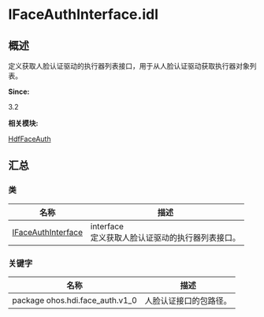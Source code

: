 # IFaceAuthInterface.idl


## 概述

定义获取人脸认证驱动的执行器列表接口，用于从人脸认证驱动获取执行器对象列表。

**Since:**

3.2

**相关模块:**

[HdfFaceAuth](_hdf_face_auth.md)


## 汇总


### 类

  | 名称 | 描述 | 
| -------- | -------- |
| [IFaceAuthInterface](interface_i_face_auth_interface.md) | interface<br/>定义获取人脸认证驱动的执行器列表接口。 | 


### 关键字

  | 名称 | 描述 | 
| -------- | -------- |
| package&nbsp;ohos.hdi.face_auth.v1_0 | 人脸认证接口的包路径。 | 
